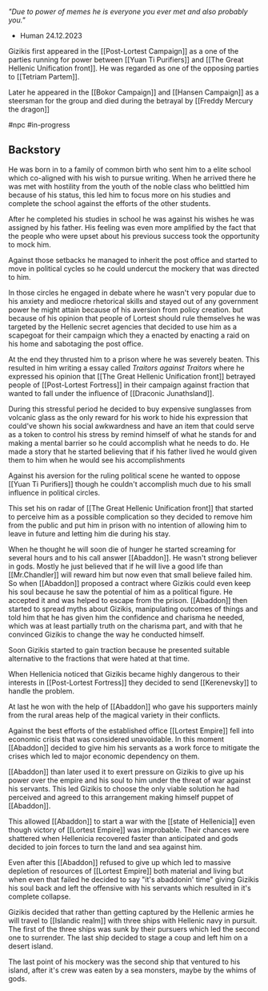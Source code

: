 *"Due to power of memes he is everyone you ever met and also probably you."*
 - Human 24.12.2023


Gizikis first appeared in the [[Post-Lortest Campaign]] as a one of the parties running for power between [[Yuan Ti Purifiers]] and [[The Great Hellenic Unification front]].  He was regarded as one of the opposing parties to [[Tetriam Partem]].

Later he appeared in the [[Bokor Campaign]] and [[Hansen Campaign]] as a steersman for the group and died during the betrayal by [[Freddy Mercury the dragon]] 

#npc #in-progress 
## Backstory
He was born in to a family of common birth who sent him to a elite school which co-aligned with his wish to pursue writing. When he arrived there he was met with hostility from the youth of the noble class who belittled him because of his status, 
this led him to focus more on his studies and complete the school against the efforts of the other students.

After he completed his studies in school he was against his wishes he was assigned by his father. His feeling was even more amplified by the fact that the people who were upset about his previous success took the opportunity to mock him.

Against those setbacks he managed to inherit the post office and started to move in political cycles so he could undercut the mockery that was directed to him.

In those circles he engaged in debate where he wasn't very popular due to his anxiety and mediocre rhetorical skills and stayed out of any government power he might attain because of his aversion from policy creation.
but because of his opinion that people of Lortest should rule themselves  he was targeted by the Hellenic secret agencies that decided to use him as a scapegoat for their campaign which they a enacted by enacting a raid on his home and sabotaging the post office.

At the end they thrusted him to a prison where he was severely beaten. This resulted in him writing a essay called *Traitors against Traitors* where he expressed his opinion that [[The Great Hellenic Unification front]] betrayed people of [[Post-Lortest Fortress]] in their campaign against fraction that wanted to fall under the influence of [[Draconic Junathsland]].

During this stressful period he decided to buy expensive sunglasses from volcanic glass as the only reward for his work to hide his expression that could've shown his social awkwardness and have an item that could serve as a token to control his stress by remind himself of what he stands for and making a mental barrier so he could accomplish what he needs to do. 
He made a story that he started believing that if his father lived he would given them to him when he would see his accomplishments

Against his aversion for the ruling political scene he wanted to oppose [[Yuan Ti Purifiers]] though he couldn't accomplish much due to his small influence in political circles.

This set his on radar of [[The Great Hellenic Unification front]] that started to perceive him as a possible complication so they decided to remove him from the public and put him in prison with no intention of allowing him to leave in future and letting him die during his stay.

When he thought he will soon die of hunger he started screaming for several hours and to his call answer [[Abaddon]]. He wasn't strong believer in gods. Mostly he just believed that if he will live a good life  than [[Mr.Chandler]] will reward him but now even that small believe failed him. 
So when [[Abaddon]] proposed a contract where Gizikis could even keep his soul because he saw the potential of him as a political figure. He accepted it and was helped to escape from the prison.
[[Abaddon]] then started to spread myths about Gizikis, manipulating outcomes of things and told him that he has given him the confidence and charisma he needed, which was at least partially truth on the charisma part, and with that he convinced Gizikis to change the way he conducted himself.

Soon Gizikis started to gain traction because he presented suitable alternative to the fractions that were hated at that time. 

When Hellenicia noticed that Gizikis became highly dangerous to their interests in [[Post-Lortest Fortress]] they decided to send [[Kerenevsky]] to handle the problem.

At last he won with the help of [[Abaddon]] who gave his supporters mainly from the rural areas help of the magical variety in their conflicts. 

Against the best efforts of the established office [[Lortest Empire]] fell into economic crisis that was considered unavoidable. In this moment [[Abaddon]] decided to give him his servants as a work force to mitigate the crises which led to major economic dependency on them.

[[Abaddon]] than later used it to exert pressure on Gizikis to give up his power over the empire and his soul to him under the threat of war against his servants. This led Gizikis to choose the only viable solution he had perceived and agreed to this arrangement making himself puppet of [[Abaddon]].

This allowed [[Abaddon]] to start a war with the [[state of Hellenicia]] even though victory of [[Lortest Empire]] was improbable.
Their chances were shattered when Hellenicia recovered faster than anticipated and gods decided to join forces to turn the land and sea against him.

Even after this [[Abaddon]] refused to give up which led to massive depletion of resources of [[Lortest Empire]] both material and living but when even that failed he decided to say "it's abaddonin' time" giving Gizikis his soul back and left the offensive with his servants which resulted in it's complete collapse.

Gizikis decided that rather than getting captured by the Hellenic armies he will travel to [[Islandic realm]] with three ships with Hellenic navy in pursuit. 
The first of the three ships was sunk by their pursuers which led the second one to surrender. The last ship decided to stage a coup and left him on a desert island.

The last point of his mockery was the second ship that ventured to his island, after it's crew was eaten by a sea monsters, maybe by the whims of gods.

